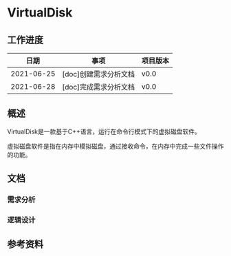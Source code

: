 # VirtualDisk

## 工作进度

| 日期       | 事项                  | 项目版本 |
| ---------- | --------------------- | -------- |
| 2021-06-25 | [doc]创建需求分析文档 | v0.0     |
| 2021-06-28 | [doc]完成需求分析文档 | v0.0     |

## 概述

VirtualDisk是一款基于C++语言，运行在命令行模式下的虚拟磁盘软件。

虚拟磁盘软件是指在内存中模拟磁盘，通过接收命令，在内存中完成一些文件操作的功能。

## 文档

### 需求分析

[虚拟磁盘需求分析（markdown）]: ./document/需求分析/markdown/虚拟磁盘需求分析.md
[虚拟磁盘需求分析（pdf）]: ./document/需求分析/pdf/虚拟磁盘需求分析.pdf
[虚拟磁盘需求分析（html）]: ./document/需求分析/html/虚拟磁盘需求分析.html

### 逻辑设计

[虚拟磁盘逻辑设计（markdown）]: ./document/逻辑设计/markdown/虚拟磁盘逻辑设计.md
[虚拟磁盘逻辑设计（pdf）]: ./document/逻辑设计/pdf/虚拟磁盘逻辑设计.pdf
[虚拟磁盘逻辑设计（html）]: ./document/逻辑设计/html/虚拟磁盘逻辑设计.html

## 参考资料

[虚拟磁盘需求说明文档]: https://wiki.h3d.com.cn/pages/viewpage.action?pageId=328330
[虚拟磁盘测试用例]: https://wiki.h3d.com.cn/pages/viewpage.action?pageId=328169

[虚拟磁盘测试程序使用手册]: https://wiki.h3d.com.cn/pages/viewpage.action?pageId=328117
[逻辑方案模板]: https://wiki.h3d.com.cn/pages/viewpage.action?pageId=34111506

